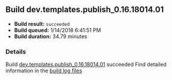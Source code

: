 ## Build dev.templates.publish_0.16.18014.01
- **Build result:** `succeeded`
- **Build queued:** 1/14/2018 6:41:51 PM
- **Build duration:** 34.79 minutes
### Details
Build [dev.templates.publish_0.16.18014.01](https://winappstudio.visualstudio.com/web/build.aspx?pcguid=a4ef43be-68ce-4195-a619-079b4d9834c2&builduri=vstfs%3a%2f%2f%2fBuild%2fBuild%2f24672) succeeded
Find detailed information in the [build log files](https://uwpctdiags.blob.core.windows.net/buildlogs/dev.templates.publish_0.16.18014.01_logs.zip)
